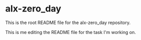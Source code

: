 # alx-zero_day
This is the root README file for the alx-zero_day repository.

This is me editing the README file for the task I'm working on.
